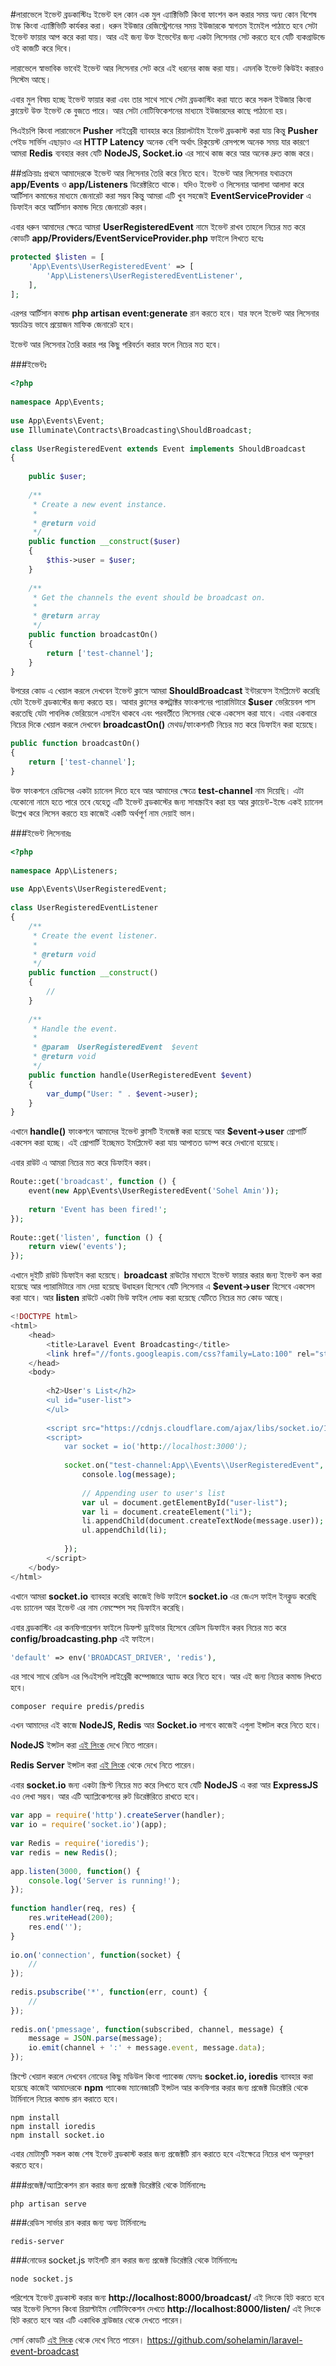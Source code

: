 #লারাভেলে ইভেন্ট ব্রডকাস্টিংঃ
ইভেন্ট হল কোন এক মুল এ্যাক্টিভিটি কিংবা ফাংশন কল করার সময় অন্য কোন বিশেষ টাস্ক কিংবা এ্যাক্টিভিটি কার্যকর করা। ধরুন ইউজার রেজিস্ট্রেশনের সময় ইউজারকে স্বাগতম ইমেইল পাঠাতে হবে সেটা ইভেন্ট ফায়ার আপ করে করা যায়। আর এই জন্য উক্ত ইভেন্টের জন্য একটা লিসেনার সেট করতে হবে যেটি ব্যকগ্রাউন্ডে ওই কাজটি করে দিবে।

লারাভেলে স্বাভাবিক ভাবেই ইভেন্ট আর লিসেনার সেট করে এই ধরনের কাজ করা যায়। এমনকি ইভেন্ট কিউইং করারও সিস্টেম আছে।

এবার মুল বিষয় হচ্ছে ইভেন্ট ফায়ার করা এবং তার সাথে সাথে সেটা ব্রডকাস্টিং করা যাতে করে সকল ইউজার কিংবা ক্লায়েন্ট উক্ত ইভেন্ট কে বুজতে পারে। আর সেটা নোটিফিকেশনের মাধ্যমে ইউজারদের কাছে পাঠানো হয়।

পিএইচপি কিংবা লারাভেলে **Pusher** লাইব্রেরী ব্যাবহার করে রিয়ালটাইম ইভেন্ট ব্রডকাস্ট করা যায় কিন্তু **Pusher** পেইড সার্ভিস এছাড়াও এর **HTTP Latency** অনেক বেশি অর্থাৎ রিকুয়েস্ট রেসপন্সে অনেক সময় যার কারণে আমরা **Redis** ব্যবহার করব যেটি **NodeJS, Socket.io** এর সাথে কাজ করে আর অনেক দ্রুত কাজ করে।

##প্রক্রিয়াঃ
প্রথমে আমাদেরকে ইভেন্ট আর লিসেনার তৈরি করে নিতে হবে। ইভেন্ট আর লিসেনার যথাক্রমে **app/Events** ও **app/Listeners** ডিরেক্টরিতে থাকে।
যদিও ইভেন্ট ও লিসেনার আলাদা আলাদা করে আর্টিসান কমান্ডের মাধ্যমে জেনারেট করা সম্ভব কিন্তু আমরা এটি খুব সহজেই **EventServiceProvider** এ ডিফাইন করে আর্টিসান কমান্ড দিয়ে জেনারেট করব।

এবার ধরুন আমাদের ক্ষেত্রে আমরা **UserRegisteredEvent** নামে ইভেন্ট রাখব তাহলে নিচের মত করে কোডটি **app/Providers/EventServiceProvider.php** ফাইলে লিখতে হবেঃ

```php
protected $listen = [ 
    'App\Events\UserRegisteredEvent' => [ 
        'App\Listeners\UserRegisteredEventListener', 
    ], 
];
```

এরপর আর্টিসান কমান্ড **php artisan event:generate** রান করতে হবে। যার ফলে ইভেন্ট আর লিসেনার স্বয়ংক্রিয় ভাবে প্রয়োজন মাফিক জেনারেট হবে।

ইভেন্ট আর লিসেনার তৈরি করার পর কিছু পরিবর্তন করার ফলে নিচের মত হবে।

###ইভেন্টঃ

```php
<?php 
 
namespace App\Events; 
 
use App\Events\Event; 
use Illuminate\Contracts\Broadcasting\ShouldBroadcast; 
 
class UserRegisteredEvent extends Event implements ShouldBroadcast 
{ 
 
    public $user; 
 
    /** 
     * Create a new event instance. 
     * 
     * @return void 
     */
    public function __construct($user) 
    { 
        $this->user = $user; 
    } 
 
    /** 
     * Get the channels the event should be broadcast on. 
     * 
     * @return array 
     */
    public function broadcastOn() 
    { 
        return ['test-channel']; 
    } 
}
```

উপরের কোড এ খেয়াল করলে দেখবেন ইভেন্ট ক্লাসে আমরা **ShouldBroadcast** ইন্টারফেস ইমপ্লিমেন্ট করেছি যেটা ইভেন্ট ব্রডকাস্টের জন্য করতে হয়। আবার ক্লাসের কন্সট্রাক্টর ফাংকশনের প্যারামিটারে **$user** ভেরিয়েবল পাস করতেছি যেটা পাবলিক ভেরিয়েলে এসাইন থাকবে এবং পরবর্তীতে লিসেনার থেকে একসেস করা যাবে।
এবার একবারে নিচের দিকে খেয়াল করলে দেখবেন **broadcastOn()** মেথড/ফাংকশনটি নিচের মত করে ডিফাইন করা হয়েছে।

```php
public function broadcastOn() 
{ 
    return ['test-channel']; 
}
```

উক্ত ফাংকশনে রেডিসের একটা চ্যানেল দিতে হবে আর আমাদের ক্ষেত্রে **test-channel** নাম দিয়েছি। এটা যেকোনো নামে হতে পারে তবে যেহেতু এটি ইভেন্ট ব্রডকাস্টের জন্য সাবস্ক্রাইব করা হয় আর ক্লায়েন্ট-ইন্ডে একই চ্যানেল উল্লেখ করে লিসেন করতে হয় কাজেই একটি অর্থপূর্ণ নাম দেয়াই ভাল।

###ইভেন্ট লিসেনারঃ

```php
<?php 
 
namespace App\Listeners; 
 
use App\Events\UserRegisteredEvent; 
 
class UserRegisteredEventListener 
{ 
    /** 
     * Create the event listener. 
     * 
     * @return void 
     */
    public function __construct() 
    { 
        // 
    } 
 
    /** 
     * Handle the event. 
     * 
     * @param  UserRegisteredEvent  $event 
     * @return void 
     */
    public function handle(UserRegisteredEvent $event) 
    { 
        var_dump("User: " . $event->user); 
    } 
} 
```

এখানে **handle()** ফাংকশনে আমাদের ইভেন্ট ক্লাসটি ইনজেক্ট করা হয়েছে আর **$event->user** প্রোপার্টি একসেস করা হচ্ছে। এই প্রোপার্টি ইচ্ছেমত ইমপ্লিমেন্ট করা যায় আপাতত ডাম্প করে দেখানো হয়েছে।

এবার রাউট এ আমরা নিচের মত করে ডিফাইন করব।

```php
Route::get('broadcast', function () { 
    event(new App\Events\UserRegisteredEvent('Sohel Amin')); 
 
    return 'Event has been fired!'; 
}); 
 
Route::get('listen', function () { 
    return view('events'); 
});
```

এখানে দুইটি রাউট ডিফাইন করা হয়েছে।
**broadcast** রাউটের মাধ্যমে ইভেন্ট ফায়ার করার জন্য ইভেন্ট কল করা হয়েছে আর প্যারামিটারে নাম দেয়া হয়েছে উধাহরন হিসেবে যেটি লিসেনার এ **$event->user** হিসেবে একসেস করা যাবে।
আর **listen** রাউটে একটা ভিউ ফাইল লোড করা হয়েছে যেটিতে নিচের মত কোড আছে।

```php
<!DOCTYPE html> 
<html> 
    <head> 
        <title>Laravel Event Broadcasting</title> 
        <link href="//fonts.googleapis.com/css?family=Lato:100" rel="stylesheet" type="text/css"> 
    </head> 
    <body> 
 
        <h2>User's List</h2> 
        <ul id="user-list"> 
        </ul> 
 
        <script src="https://cdnjs.cloudflare.com/ajax/libs/socket.io/1.3.6/socket.io.min.js"></script> 
        <script> 
            var socket = io('http://localhost:3000'); 
 
            socket.on("test-channel:App\\Events\\UserRegisteredEvent", function(message){ 
                console.log(message); 
 
                // Appending user to user's list 
                var ul = document.getElementById("user-list"); 
                var li = document.createElement("li"); 
                li.appendChild(document.createTextNode(message.user)); 
                ul.appendChild(li); 
 
            }); 
        </script> 
    </body> 
</html> 
```

এখানে আমরা **socket.io** ব্যাবহার করেছি কাজেই ভিউ ফাইলে **socket.io** এর জেএস ফাইল ইনক্লুড করেছি এবং চ্যানেল আর ইভেন্ট এর নাম নেমস্পেস সহ ডিফাইন করেছি।

এবার ব্রডকাস্টিং এর কনফিগারেশন ফাইলে ডিফল্ট ড্রাইভার হিসেবে রেডিস ডিফাইন করব নিচের মত করে **config/broadcasting.php** এই ফাইলে।

```php
'default' => env('BROADCAST_DRIVER', 'redis'),
```

এর সাথে সাথে রেডিস এর পিএইসপি লাইব্রেরী কম্পোজারে অ্যাড করে নিতে হবে।
আর এই জন্য নিচের কমান্ড লিখতে হবে।

```
composer require predis/predis
```

এখন আমাদের এই কাজে **NodeJS, Redis** আর **Socket.io** লাগবে কাজেই এগুলা ইন্সটল করে নিতে হবে।

**NodeJS** ইন্সটল করা [এই লিংক](https://nodejs.org/en/download/) দেখে নিতে পারেন।

**Redis Server** ইন্সটল করা [এই লিংক](http://redis.io/download) থেকে দেখে নিতে পারেন।

এবার **socket.io** জন্য একটা স্ক্রিপ্ট নিচের মত করে লিখতে হবে যেটি **NodeJS** এ করা আর **ExpressJS** এও লেখা সম্ভব। আর এটি অ্যাপ্লিকেশনের রুট ডিরেক্টরিতে রাখতে হবে।

```JavaScript
var app = require('http').createServer(handler);
var io = require('socket.io')(app);
 
var Redis = require('ioredis');
var redis = new Redis();
 
app.listen(3000, function() {
    console.log('Server is running!');
});
 
function handler(req, res) {
    res.writeHead(200);
    res.end('');
}
 
io.on('connection', function(socket) {
    //
});
 
redis.psubscribe('*', function(err, count) {
    //
});
 
redis.on('pmessage', function(subscribed, channel, message) {
    message = JSON.parse(message);
    io.emit(channel + ':' + message.event, message.data);
});
```

স্ক্রিপ্টে খেয়াল করলে দেখবেন নোডের কিছু মডিউল কিংবা প্যাকেজ যেমনঃ **socket.io, ioredis** ব্যাবহার করা হয়েছে কাজেই আমাদেরকে **npm** প্যাকেজ ম্যানেজারটি ইন্সটল আর কনফিগার করার জন্য প্রজেক্ট ডিরেক্টরি থেকে টার্মিনালে নিচের কমান্ড রান করাতে হবে।

```
npm install
npm install ioredis
npm install socket.io
```

এবার মোটামুটি সকল কাজ শেষ ইভেন্ট ব্রডকাস্ট করার জন্য প্রজেক্টটি রান করাতে হবে এইক্ষেত্রে নিচের ধাপ অনুসরণ করতে হবে।

###প্রজেক্ট/অ্যাপ্লিকেশন রান করার জন্য প্রজেক্ট ডিরেক্টরি থেকে টার্মিনালেঃ

```
php artisan serve
```

###রেডিস সার্ভার রান করার জন্য অন্য টার্মিনালেঃ

```
redis-server
```

###নোডের socket.js ফাইলটি রান করার জন্য প্রজেক্ট ডিরেক্টরি থেকে টার্মিনালেঃ

```
node socket.js
```

পরিশেষে ইভেন্ট ব্রডকাস্ট করার জন্য **http://localhost:8000/broadcast/** এই লিংকে হিট করতে হবে আর ইভেন্ট লিসেন কিংবা রিয়াল্টাইম নোটিফিকেশন দেখতে **http://localhost:8000/listen/** এই লিংকে হিট করতে হবে আর এটি একাধিক ব্রাউজার থেকে দেখতে পারেন।

সোর্স কোডটি [এই লিংক](https://github.com/sohelamin/laravel-event-broadcast) থেকে দেখে নিতে পারেন।
https://github.com/sohelamin/laravel-event-broadcast
